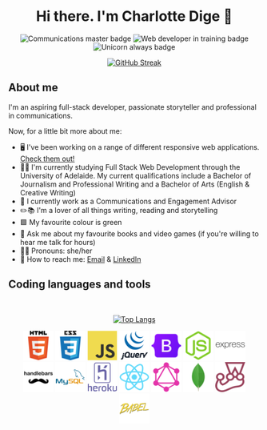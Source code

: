 # <h1 align="center">Hi there. I'm Charlotte Dige 🦄</h1>

<div align="center">
<img alt="Communications master badge" src="https://img.shields.io/badge/Communications-master-brightgreen"></img>
<img alt="Web developer in training badge" src="https://img.shields.io/badge/Web%20developer-adept-blue"></img>
<img alt="Unicorn always badge" src="https://img.shields.io/badge/Unicorn-always-ff69b4"></img>

<br>

[![GitHub Streak](http://github-readme-streak-stats.herokuapp.com?user=CharDige&theme=soft-green&date_format=j%20M%5B%20Y%5D)](https://git.io/streak-stats)
</div>

## About me

I'm an aspiring full-stack developer, passionate storyteller and professional in communications.

Now, for a little bit more about me:

- 🖥️ I've been working on a range of different responsive web applications. [Check them out!](https://github.com/CharDige?tab=repositories)
- 👩‍🎓 I'm currently studying Full Stack Web Development through the University of Adelaide. My current qualifications include a Bachelor of Journalism and Professional Writing and a Bachelor of Arts (English & Creative Writing)
- 💼 I currently work as a Communications and Engagement Advisor
- ✏️📚 I'm a lover of all things writing, reading and storytelling
- 🟩 My favourite colour is green
- 💬 Ask me about my favourite books and video games (if you're willing to hear me talk for hours)
- 👩‍🦰 Pronouns: she/her
- 📧 How to reach me: [Email](chardige23@gmail.com) & [LinkedIn](https://www.linkedin.com/in/charlotte-dige/)

## Coding languages and tools
<div align="center">

<br>

[![Top Langs](https://github-readme-stats.vercel.app/api/top-langs/?username=CharDige&layout=compact&theme=gotham)](https://github.com/anuraghazra/github-readme-stats)

<img src="https://github.com/devicons/devicon/blob/master/icons/html5/html5-original-wordmark.svg" title="HTML5" alt="HTM5L" width="60" height="60"></img>
<img src="https://github.com/devicons/devicon/blob/master/icons/css3/css3-original-wordmark.svg" title="CSS3" alt="CSS3" width="60" height="60"></img>
<img src="https://github.com/devicons/devicon/blob/master/icons/javascript/javascript-original.svg" title="JavaScript" alt="JavaScript" width="60" height="60"></img>
<img src="https://github.com/devicons/devicon/blob/master/icons/jquery/jquery-original-wordmark.svg" title="jQuery" alt="jQuery" width="60" height="60"></img>
<img src="https://github.com/devicons/devicon/blob/master/icons/bootstrap/bootstrap-original.svg" title="Bootstrap" alt="Bootstrap" width="60" height="60"></img>
<img src="https://github.com/devicons/devicon/blob/master/icons/nodejs/nodejs-original.svg" title="NodeJS" alt="NodeJS" width="60" height="60"></img>
<img src="https://github.com/devicons/devicon/blob/master/icons/express/express-original-wordmark.svg" title="ExpressJS" alt="ExpressJS" width="60" height="60"></img>
<img src="https://github.com/devicons/devicon/blob/master/icons/handlebars/handlebars-original-wordmark.svg" title="Handlebars" alt="Handlebars" width="60" height="60"></img>
<img src="https://github.com/devicons/devicon/blob/master/icons/mysql/mysql-original-wordmark.svg" title="MySQL" alt="MySQL" width="60" height="60"></img>
<img src="https://github.com/devicons/devicon/blob/master/icons/heroku/heroku-original-wordmark.svg" title="Heroku" alt="Heroku" width="60" height="60"></img>
<img src="https://github.com/devicons/devicon/blob/master/icons/react/react-original.svg" title="React" alt="React" width="60" height="60"></img>
<img src="https://github.com/devicons/devicon/blob/master/icons/graphql/graphql-plain.svg" title="GraphQL" alt="GraphQL" width="60" height="60"></img>
<img src="https://github.com/devicons/devicon/blob/master/icons/mongodb/mongodb-original.svg" title="MongoDB" alt="MongoDB" width="60" height="60"></img>
<img src="https://github.com/devicons/devicon/blob/master/icons/jest/jest-plain.svg" title="Jest" alt="Jest" width="60" height="60"></img>
<img src="https://github.com/devicons/devicon/blob/master/icons/babel/babel-original.svg" title="Babel" alt="Babel" width="60" height="60"></img>

</div>